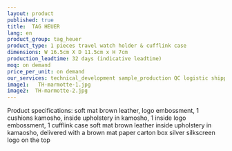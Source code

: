 ```yaml
---
layout: product
published: true
title:  TAG HEUER
lang: en
product_group: tag_heuer
product_type: 1 pieces travel watch holder & cufflink case
dimensions: W 16.5cm X D 11.5cm x H 7cm
production_leadtime: 32 days (indicative leadtime)
moq: on demand
price_per_unit: on demand
our_services: technical_development sample_production QC logistic shipping
image1:   TH-marmotte-1.jpg
image2:  TH-marmotte-2.jpg
---
```

Product specifications: soft mat brown leather, logo embossment, 1 cushions kamosho, inside upholstery in kamosho, 1 inside logo embossment, 1 cufflink case soft mat brown leather inside upholstery  in kamaosho,  delivered with a brown mat paper carton box silver silkscreen logo on the top						
